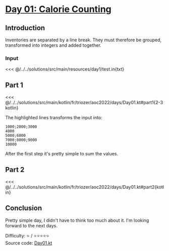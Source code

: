 # [Day 01: Calorie Counting](https://adventofcode.com/2022/day/1)

## Introduction

Inventories are separated by a line break. They must therefore be grouped, transformed into integers and added together.

### Input

<<< @/../../solutions/src/main/resources/day1/test.in{txt}

## Part 1

<<< @/../../solutions/src/main/kotlin/fr/triozer/aoc2022/days/Day01.kt#part1{2-3 kotlin}

The highlighted lines transforms the input into:

```
1000;2000;3000
4000
5000;6000
7000;8000;9000
10000
```

After the first step it's pretty simple to sum the values.

## Part 2

<<< @/../../solutions/src/main/kotlin/fr/triozer/aoc2022/days/Day01.kt#part2{kotlin}

## Conclusion

Pretty simple day, I didn't have to think too much about it. I'm looking forward to the next days.

Difficulty: ⭐️ / ⭐️⭐️⭐️⭐️⭐️\
Source
code: [Day01.kt](https://github.com/triozer/aoc-2022/tree/main/solutions/src/main/kotlin/fr/triozer/aoc2022/days/Day01.kt)
